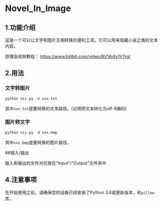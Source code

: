 # Novel_In_Image

## 1.功能介绍

这是一个可以让文字和图片互相转换的便利工具。它可以用来隐藏小说之类的文本内容。

原理及视频教程：
https://www.bilibili.com/video/BV1Ai4y1V7rg/

## 2.用法

### 文字转图片

```python
python nii.py -e xxx.txt
```

其中`xxx.txt`是要转换的文本路径。(记得把文本转化为utf-8编码)

### 图片转文字

```python
python nii.py -d xxx.bmp
```

其中`xxx.bmp`是要转换的图片路径。

##输入/输出

输入和输出的文件对应放在"Input"/"Output"文件夹中

## 4.注意事项

在开始使用之前，请确保您的设备已经安装了Python 3.6或更新版本，和`pillow`库。
